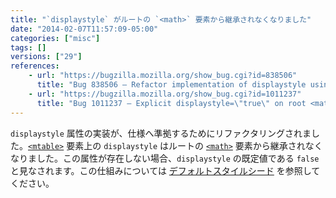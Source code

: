 ```yaml
---
title: "`displaystyle` がルートの `<math>` 要素から継承されなくなりました"
date: "2014-02-07T11:57:09-05:00"
categories: ["misc"]
tags: []
versions: ["29"]
references:
    - url: "https://bugzilla.mozilla.org/show_bug.cgi?id=838506"
      title: "Bug 838506 – Refactor implementation of displaystyle using a -moz-display-style property"
    - url: "https://bugzilla.mozilla.org/show_bug.cgi?id=1011237"
      title: "Bug 1011237 – Explicit displaystyle=\"true\" on root <math> element is not inherited"
---
```

`displaystyle` 属性の実装が、仕様へ準拠するためにリファクタリングされました。[`<mtable>`](https://developer.mozilla.org/docs/Web/MathML/Element/mtable) 要素上の `displaystyle` はルートの [`<math>`](https://developer.mozilla.org/docs/Web/MathML/Element/math) 要素から継承されなくなりました。この属性が存在しない場合、`displaystyle` の既定値である `false` と見なされます。この仕組みについては [デフォルトスタイルシード](https://dxr.mozilla.org/mozilla-release/source/layout/mathml/mathml.css) を参照してください。
